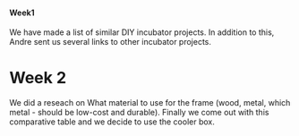#### Week1
We have made a list of similar DIY incubator projects. In addition to this, Andre sent us several links to other incubator projects.  

# Week 2
We did a reseach on What material to use for the frame (wood, metal, which metal - should be low-cost and durable). Finally we come out with this comparative table and we decide to use the cooler box. 
